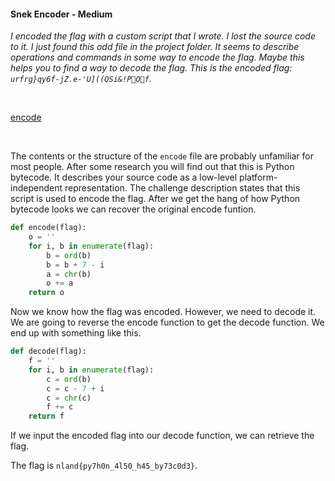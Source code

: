 #### Snek Encoder - Medium

*I encoded the flag with a custom script that I wrote. I lost the source code to it. I just found this odd file in the project folder. It seems to describe operations and commands in some way to encode the flag. Maybe this helps you to find a way to decode the flag.
This is the encoded flag: `urfrg}qy6f-jZ.e-'U]((QSi&!POf`.*

<br>

[encode](encode)

<br>

The contents or the structure of the `encode` file are probably unfamiliar for most people. After some research you will find out that this is Python bytecode. It describes your source code as a low-level platform-independent representation. The challenge description states that this script is used to encode the flag. After we get the hang of how Python bytecode looks we can recover the original encode funtion.

```python
def encode(flag):
    o = ''
    for i, b in enumerate(flag):
        b = ord(b)
        b = b + 7 - i
        a = chr(b)
        o += a
    return o
```

Now we know how the flag was encoded. However, we need to decode it. We are going to reverse the encode function to get the decode function. We end up with something like this.

```python
def decode(flag):
    f = ''
    for i, b in enumerate(flag):
        c = ord(b)
        c = c - 7 + i
        c = chr(c)
        f += c
    return f
```

If we input the encoded flag into our decode function, we can retrieve the flag.

The flag is `nland{py7h0n_4l50_h45_by73c0d3}`.
